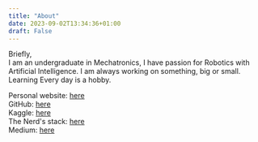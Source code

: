 ```yaml
---
title: "About"
date: 2023-09-02T13:34:36+01:00
draft: False
---
```


Briefly,  
I am an undergraduate in Mechatronics, I have passion for Robotics with Artificial Intelligence. I am always working on something, big or small. Learning Every day is a hobby.

Personal website: [here](https://duks31.github.io/)  
GitHub: [here](https://github.com/Duks31/)  
Kaggle: [here](https://www.kaggle.com/chidubemndukwe)  
The Nerd's stack: [here](https://ncep.substack.com/)  
Medium: [here](https://medium.com/@chidubemndukwe)  
